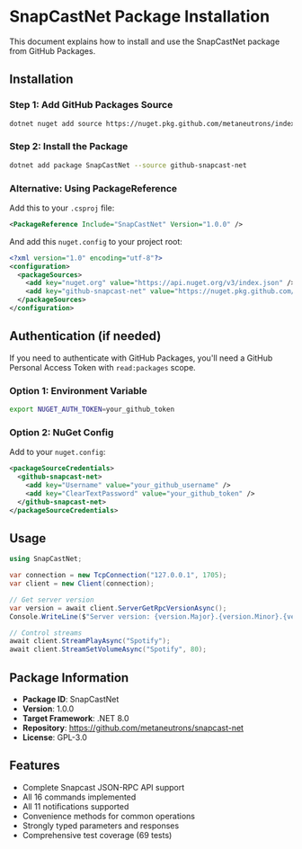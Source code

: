 # SnapCastNet Package Installation

This document explains how to install and use the SnapCastNet package from GitHub Packages.

## Installation

### Step 1: Add GitHub Packages Source

```bash
dotnet nuget add source https://nuget.pkg.github.com/metaneutrons/index.json --name github-snapcast-net
```

### Step 2: Install the Package

```bash
dotnet add package SnapCastNet --source github-snapcast-net
```

### Alternative: Using PackageReference

Add this to your `.csproj` file:

```xml
<PackageReference Include="SnapCastNet" Version="1.0.0" />
```

And add this `nuget.config` to your project root:

```xml
<?xml version="1.0" encoding="utf-8"?>
<configuration>
  <packageSources>
    <add key="nuget.org" value="https://api.nuget.org/v3/index.json" />
    <add key="github-snapcast-net" value="https://nuget.pkg.github.com/metaneutrons/index.json" />
  </packageSources>
</configuration>
```

## Authentication (if needed)

If you need to authenticate with GitHub Packages, you'll need a GitHub Personal Access Token with `read:packages` scope.

### Option 1: Environment Variable
```bash
export NUGET_AUTH_TOKEN=your_github_token
```

### Option 2: NuGet Config
Add to your `nuget.config`:

```xml
<packageSourceCredentials>
  <github-snapcast-net>
    <add key="Username" value="your_github_username" />
    <add key="ClearTextPassword" value="your_github_token" />
  </github-snapcast-net>
</packageSourceCredentials>
```

## Usage

```csharp
using SnapCastNet;

var connection = new TcpConnection("127.0.0.1", 1705);
var client = new Client(connection);

// Get server version
var version = await client.ServerGetRpcVersionAsync();
Console.WriteLine($"Server version: {version.Major}.{version.Minor}.{version.Patch}");

// Control streams
await client.StreamPlayAsync("Spotify");
await client.StreamSetVolumeAsync("Spotify", 80);
```

## Package Information

- **Package ID**: SnapCastNet
- **Version**: 1.0.0
- **Target Framework**: .NET 8.0
- **Repository**: https://github.com/metaneutrons/snapcast-net
- **License**: GPL-3.0

## Features

- Complete Snapcast JSON-RPC API support
- All 16 commands implemented
- All 11 notifications supported
- Convenience methods for common operations
- Strongly typed parameters and responses
- Comprehensive test coverage (69 tests)
